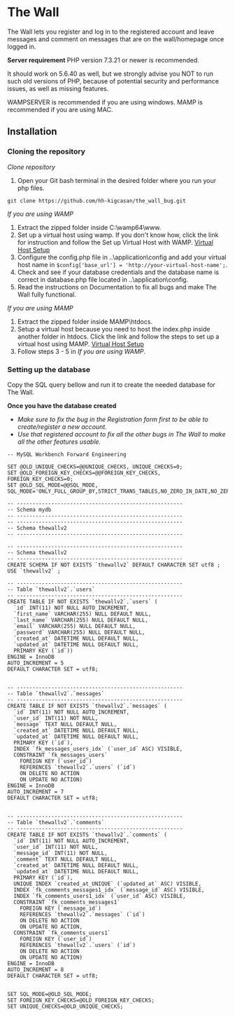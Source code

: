 # The Wall
The Wall lets you register and log in to the registered
account and leave messages and comment on messages that are on
the wall/homepage once logged in.

**Server requirement**
PHP version 7.3.21 or newer is recommended.

It should work on 5.6.40 as well, but we strongly advise you NOT to run
such old versions of PHP, because of potential security and performance
issues, as well as missing features.

WAMPSERVER is recommended if you are using windows.
MAMP is recommended if you are using MAC.

## **Installation**

### Cloning the repository
*Clone repository*
1. Open your Git bash terminal in the desired folder where you run your php files.
```
git clone https://github.com/hh-kigcasan/the_wall_bug.git
```

*If you are using WAMP*
1. Extract the zipped folder inside C:\wamp64\www.
2. Set up a virtual host using wamp. If you don't know how, click the link for 
instruction and follow the Set up Virtual Host with WAMP.
[Virtual Host Setup](http://codedecode.co.in/blog/wordpress/set-up-virtual-host-with-wamp/)
3. Configure the config.php file in ..\application\config and add your virtual host name in `$config['base_url'] = 'http://your-virtual-host-name';`.
4. Check and see if your database credentials and the database name is correct in database.php file located in ..\application\config.
5. Read the instructions on Documentation to fix all bugs and make The Wall fully functional.

*If you are using MAMP*
1. Extract the zipped folder inside MAMP\htdocs.
2. Setup a virtual host because you need to host the index.php inside another folder in htdocs. Click the link and follow the steps to set up a virtual host using MAMP.
[Virtual Host Setup](https://dev.to/crankysparrow/configuring-virtual-hosts-with-mamp-f3i)
3. Follow steps 3 - 5 in *If you are using WAMP*.

### Setting up the database
Copy the SQL query bellow and run it to create the needed database for The Wall.

**Once you have the database created**
* *Make sure to fix the bug in the Registration form first to be able to create/register a new account.*
* *Use that registered account to fix all the other bugs in The Wall to make all the other features usable.*
```
-- MySQL Workbench Forward Engineering

SET @OLD_UNIQUE_CHECKS=@@UNIQUE_CHECKS, UNIQUE_CHECKS=0;
SET @OLD_FOREIGN_KEY_CHECKS=@@FOREIGN_KEY_CHECKS, FOREIGN_KEY_CHECKS=0;
SET @OLD_SQL_MODE=@@SQL_MODE, SQL_MODE='ONLY_FULL_GROUP_BY,STRICT_TRANS_TABLES,NO_ZERO_IN_DATE,NO_ZERO_DATE,ERROR_FOR_DIVISION_BY_ZERO,NO_ENGINE_SUBSTITUTION';

-- -----------------------------------------------------
-- Schema mydb
-- -----------------------------------------------------
-- -----------------------------------------------------
-- Schema thewallv2
-- -----------------------------------------------------

-- -----------------------------------------------------
-- Schema thewallv2
-- -----------------------------------------------------
CREATE SCHEMA IF NOT EXISTS `thewallv2` DEFAULT CHARACTER SET utf8 ;
USE `thewallv2` ;

-- -----------------------------------------------------
-- Table `thewallv2`.`users`
-- -----------------------------------------------------
CREATE TABLE IF NOT EXISTS `thewallv2`.`users` (
  `id` INT(11) NOT NULL AUTO_INCREMENT,
  `first_name` VARCHAR(255) NULL DEFAULT NULL,
  `last_name` VARCHAR(255) NULL DEFAULT NULL,
  `email` VARCHAR(255) NULL DEFAULT NULL,
  `password` VARCHAR(255) NULL DEFAULT NULL,
  `created_at` DATETIME NULL DEFAULT NULL,
  `updated_at` DATETIME NULL DEFAULT NULL,
  PRIMARY KEY (`id`))
ENGINE = InnoDB
AUTO_INCREMENT = 5
DEFAULT CHARACTER SET = utf8;


-- -----------------------------------------------------
-- Table `thewallv2`.`messages`
-- -----------------------------------------------------
CREATE TABLE IF NOT EXISTS `thewallv2`.`messages` (
  `id` INT(11) NOT NULL AUTO_INCREMENT,
  `user_id` INT(11) NOT NULL,
  `message` TEXT NULL DEFAULT NULL,
  `created_at` DATETIME NULL DEFAULT NULL,
  `updated_at` DATETIME NULL DEFAULT NULL,
  PRIMARY KEY (`id`),
  INDEX `fk_messages_users_idx` (`user_id` ASC) VISIBLE,
  CONSTRAINT `fk_messages_users`
    FOREIGN KEY (`user_id`)
    REFERENCES `thewallv2`.`users` (`id`)
    ON DELETE NO ACTION
    ON UPDATE NO ACTION)
ENGINE = InnoDB
AUTO_INCREMENT = 7
DEFAULT CHARACTER SET = utf8;


-- -----------------------------------------------------
-- Table `thewallv2`.`comments`
-- -----------------------------------------------------
CREATE TABLE IF NOT EXISTS `thewallv2`.`comments` (
  `id` INT(11) NOT NULL AUTO_INCREMENT,
  `user_id` INT(11) NOT NULL,
  `message_id` INT(11) NOT NULL,
  `comment` TEXT NULL DEFAULT NULL,
  `created_at` DATETIME NULL DEFAULT NULL,
  `updated_at` DATETIME NULL DEFAULT NULL,
  PRIMARY KEY (`id`),
  UNIQUE INDEX `created_at_UNIQUE` (`updated_at` ASC) VISIBLE,
  INDEX `fk_comments_messages1_idx` (`message_id` ASC) VISIBLE,
  INDEX `fk_comments_users1_idx` (`user_id` ASC) VISIBLE,
  CONSTRAINT `fk_comments_messages1`
    FOREIGN KEY (`message_id`)
    REFERENCES `thewallv2`.`messages` (`id`)
    ON DELETE NO ACTION
    ON UPDATE NO ACTION,
  CONSTRAINT `fk_comments_users1`
    FOREIGN KEY (`user_id`)
    REFERENCES `thewallv2`.`users` (`id`)
    ON DELETE NO ACTION
    ON UPDATE NO ACTION)
ENGINE = InnoDB
AUTO_INCREMENT = 8
DEFAULT CHARACTER SET = utf8;


SET SQL_MODE=@OLD_SQL_MODE;
SET FOREIGN_KEY_CHECKS=@OLD_FOREIGN_KEY_CHECKS;
SET UNIQUE_CHECKS=@OLD_UNIQUE_CHECKS;

```
